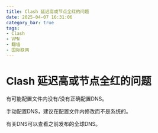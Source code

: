 ```yaml
---
title: Clash 延迟高或节点全红的问题
date: 2025-04-07 16:31:06
category_bar: true
tags:
- Clash
- VPN
- 翻墙
- 国际联网
---
```


# Clash 延迟高或节点全红的问题

有可能配置文件内没有/没有正确配置DNS。

手动配置DNS，建议在配置文件内修改而不是系统的。

有关DNS可以查看之前发布的全球DNS。
